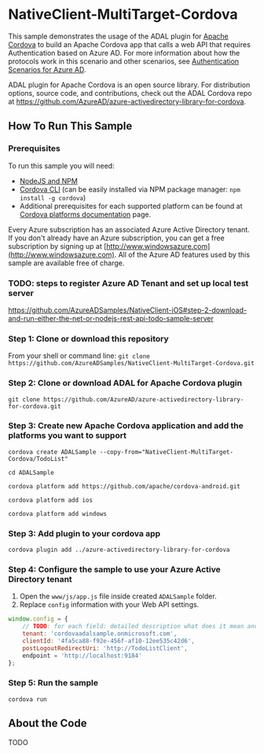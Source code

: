 # NativeClient-MultiTarget-Cordova

This sample demonstrates the usage of the ADAL plugin for [Apache Cordova](https://cordova.apache.org/) to build an Apache Cordova app that calls a web API that requires Authentication based on Azure AD. For more information about how the protocols work in this scenario and other scenarios, see [Authentication Scenarios for Azure AD](http://go.microsoft.com/fwlink/?LinkId=394414).

ADAL plugin for Apache Cordova is an open source library.  For distribution options, source code, and contributions, check out the ADAL Cordova repo at https://github.com/AzureAD/azure-activedirectory-library-for-cordova.

## How To Run This Sample

### Prerequisites

To run this sample you will need:
- [NodeJS and NPM](https://nodejs.org/)
- [Cordova CLI](https://cordova.apache.org/)
  (can be easily installed via NPM package manager: `npm install -g cordova`)
- Additional prerequisites for each supported platform can be found at [Cordova platforms documentation](http://cordova.apache.org/docs/en/edge/guide_platforms_index.md.html#Platform%20Guides) page.

Every Azure subscription has an associated Azure Active Directory tenant.  If you don't already have an Azure subscription, you can get a free subscription by signing up at [http://www.windowsazure.com](http://www.windowsazure.com).  All of the Azure AD features used by this sample are available free of charge.

### TODO: steps to register Azure AD Tenant and set up local test server
https://github.com/AzureADSamples/NativeClient-iOS#step-2-download-and-run-either-the-net-or-nodejs-rest-api-todo-sample-server

### Step 1:  Clone or download this repository

From your shell or command line:
`git clone https://github.com/AzureADSamples/NativeClient-MultiTarget-Cordova.git`

### Step 2:  Clone or download ADAL for Apache Cordova plugin

`git clone https://github.com/AzureAD/azure-activedirectory-library-for-cordova.git`

### Step 3: Create new Apache Cordova application and add the platforms you want to support

`cordova create ADALSample --copy-from="NativeClient-MultiTarget-Cordova/TodoList"`

`cd ADALSample`

`cordova platform add https://github.com/apache/cordova-android.git`

`cordova platform add ios`

`cordova platform add windows`

### Step 3:  Add plugin to your cordova app
  `cordova plugin add ../azure-activedirectory-library-for-cordova`

### Step 4:  Configure the sample to use your Azure Active Directory tenant
 1. Open the `www/js/app.js` file inside created `ADALSample` folder.
 2. Replace `config` information with your Web API settings.
```javascript
window.config = {
    // TODO: for each field: detailed description what does it mean and where to find a replacement
    tenant: 'cordovaadalsample.onmicrosoft.com',
    clientId: '4fa5ca88-f92e-456f-af10-12ee535c42d6',
    postLogoutRedirectUri: 'http://TodoListClient',
    endpoint = 'http://localhost:9184'
};  
```

### Step 5:  Run the sample
  `cordova run`

## About the Code

TODO
